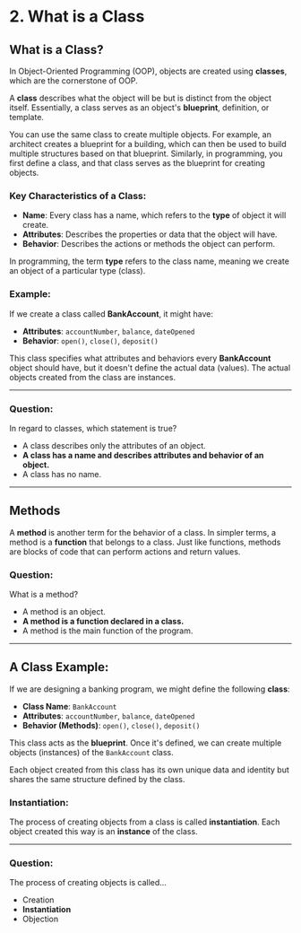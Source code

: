 # 2. What is a Class

## What is a Class?
In Object-Oriented Programming (OOP), objects are created using **classes**, which are the cornerstone of OOP.

A **class** describes what the object will be but is distinct from the object itself. Essentially, a class serves as an object's **blueprint**, definition, or template.

You can use the same class to create multiple objects. For example, an architect creates a blueprint for a building, which can then be used to build multiple structures based on that blueprint. Similarly, in programming, you first define a class, and that class serves as the blueprint for creating objects.

### Key Characteristics of a Class:

- **Name**: Every class has a name, which refers to the **type** of object it will create.
- **Attributes**: Describes the properties or data that the object will have.
- **Behavior**: Describes the actions or methods the object can perform.

In programming, the term **type** refers to the class name, meaning we create an object of a particular type (class).

### Example:
If we create a class called **BankAccount**, it might have:
- **Attributes**: `accountNumber`, `balance`, `dateOpened`
- **Behavior**: `open()`, `close()`, `deposit()`

This class specifies what attributes and behaviors every **BankAccount** object should have, but it doesn't define the actual data (values). The actual objects created from the class are instances.

---

### Question:
In regard to classes, which statement is true?
- A class describes only the attributes of an object.
- **A class has a name and describes attributes and behavior of an object.**
- A class has no name.

---

## Methods
A **method** is another term for the behavior of a class. In simpler terms, a method is a **function** that belongs to a class. Just like functions, methods are blocks of code that can perform actions and return values.

### Question:
What is a method?
- A method is an object.
- **A method is a function declared in a class.**
- A method is the main function of the program.

---

## A Class Example:
If we are designing a banking program, we might define the following **class**:

- **Class Name**: `BankAccount`
- **Attributes**: `accountNumber`, `balance`, `dateOpened`
- **Behavior (Methods)**: `open()`, `close()`, `deposit()`

This class acts as the **blueprint**. Once it's defined, we can create multiple objects (instances) of the `BankAccount` class. 

Each object created from this class has its own unique data and identity but shares the same structure defined by the class.

### Instantiation:
The process of creating objects from a class is called **instantiation**. Each object created this way is an **instance** of the class.

---

### Question:
The process of creating objects is called...
- Creation
- **Instantiation**
- Objection

